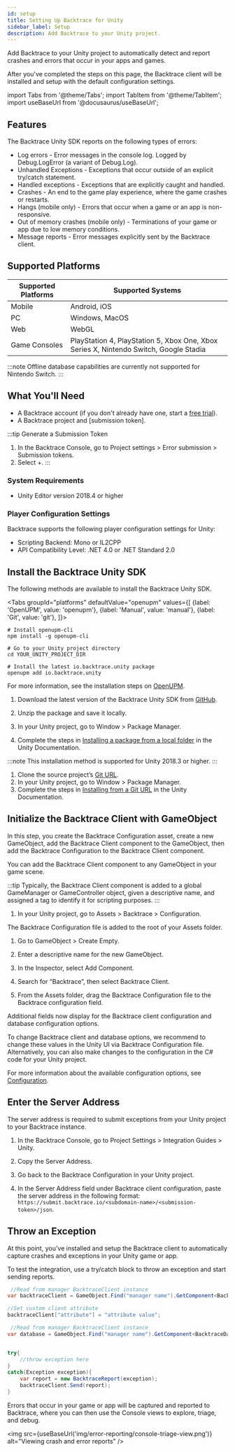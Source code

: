 ```yaml
---
id: setup
title: Setting Up Backtrace for Unity
sidebar_label: Setup
description: Add Backtrace to your Unity project.
---
```

Add Backtrace to your Unity project to automatically detect and report crashes and errors that occur in your apps and games.

After you've completed the steps on this page, the Backtrace client will be installed and setup with the default configuration settings.

import Tabs from '@theme/Tabs';
import TabItem from '@theme/TabItem';
import useBaseUrl from '@docusaurus/useBaseUrl';

## Features
The Backtrace Unity SDK reports on the following types of errors:

* Log errors - Error messages in the console log. Logged by Debug.LogError (a variant of Debug.Log).
* Unhandled Exceptions - Exceptions that occur outside of an explicit try/catch statement.
* Handled exceptions - Exceptions that are explicitly caught and handled.
* Crashes - An end to the game play experience, where the game crashes or restarts.
* Hangs (mobile only) -  Errors that occur when a game or an app is non-responsive.
* Out of memory crashes (mobile only) - Terminations of your game or app due to low memory conditions.
* Message reports - Error messages explicitly sent by the Backtrace client.


## Supported Platforms
|Supported Platforms|Supported Systems|
|---------|---------|
|Mobile|Android, iOS|
|PC|Windows, MacOS|
|Web|WebGL|
|Game Consoles|PlayStation 4, PlayStation 5, Xbox One, Xbox Series X, Nintendo Switch, Google Stadia|

:::note
Offline database capabilities are currently not supported for Nintendo Switch.
:::


## What You'll Need
 * A Backtrace account (if you don't already have one, start a [free trial](https://register.backtrace.io/signup/)).
 * A Backtrace project and [submission token].

:::tip Generate a Submission Token
   1. In the Backtrace Console, go to Project settings > Error submission > Submission tokens.
   1. Select +.
:::

### System Requirements
* Unity Editor version 2018.4 or higher

### Player Configuration Settings
Backtrace supports the following player configuration settings for Unity:

 * Scripting Backend: Mono or IL2CPP
 * API Compatibility Level: .NET 4.0 or .NET Standard 2.0


## Install the Backtrace Unity SDK
The following methods are available to install the Backtrace Unity SDK.

<Tabs
  groupId="platforms"
  defaultValue="openupm"
  values={[
    {label: 'OpenUPM', value: 'openupm'},
    {label: 'Manual', value: 'manual'},
    {label: 'Git', value: 'git'},
  ]}>

  <TabItem value="openupm">

```
# Install openupm-cli
npm install -g openupm-cli

# Go to your Unity project directory
cd YOUR_UNITY_PROJECT_DIR

# Install the latest io.backtrace.unity package
openupm add io.backtrace.unity
```

For more information, see the installation steps on [OpenUPM](https://openupm.com/packages/io.backtrace.unity/).

  </TabItem>
  <TabItem value="manual">  

1. Download the latest version of the Backtrace Unity SDK from [GitHub](https://github.com/backtrace-labs/backtrace-unity/releases).

1. Unzip the package and save it locally.

1. In your Unity project, go to Window > Package Manager.

1. Complete the steps in [Installing a package from a local folder](https://docs.unity3d.com/Manual/upm-ui-local.html) in the Unity Documentation.

</TabItem>
<TabItem value="git">  

:::note
This installation method is supported for Unity 2018.3 or higher.
:::

1. Clone the source project’s [Git URL](https://github.com/backtrace-labs/backtrace-unity.git).
1. In your Unity project, go to Window > Package Manager.
1. Complete the steps in [Installing from a Git URL](https://docs.unity3d.com/Manual/upm-ui-giturl.html) in the Unity Documentation.

</TabItem>
</Tabs>

## Initialize the Backtrace Client with GameObject
In this step, you create the Backtrace Configuration asset, create a new GameObject, add the Backtrace Client component to the GameObject, then add the Backtrace Configuration to the Backtrace Client component.

You can add the Backtrace Client component to any GameObject in your game scene.

:::tip
Typically, the Backtrace Client component is added to a global GameManager or GameController object, given a descriptive name, and assigned a tag to identify it for scripting purposes.
:::

  1. In your Unity project, go to Assets > Backtrace > Configuration.

  The Backtrace Configuration file is added to the root of your Assets folder.

  1. Go to GameObject > Create Empty.

  1. Enter a descriptive name for the new GameObject.

  1. In the Inspector, select Add Component.

  1. Search for “Backtrace”, then select Backtrace Client.

  1. From the Assets folder, drag the Backtrace Configuration file to the Backtrace configuration field.

Additional fields now display for the Backtrace client configuration and database configuration options.

To change Backtrace client and database options, we recommend to change these values in the Unity UI via Backtrace Configuration file. Alternatively, you can also make changes to the configuration in the C# code for your Unity project.

For more information about the available configuration options, see [Configuration](/error-reporting/platform-integrations/unity/configuration).

## Enter the Server Address
The server address is required to submit exceptions from your Unity project to your Backtrace instance.

  1. In the Backtrace Console, go to Project Settings > Integration Guides > Unity.

  1. Copy the Server Address.

  1. Go back to the Backtrace Configuration in your Unity project.

  1. In the Server Address field under Backtrace client configuration, paste the server address in the following format: `https://submit.backtrace.io/<subdomain-name>/<submission-token>/json`.


## Throw an Exception
At this point, you've installed and setup the Backtrace client to automatically capture crashes and exceptions in your Unity game or app.

To test the integration, use a try/catch block to throw an exception and start sending reports.

 ```csharp
  //Read from manager BacktraceClient instance
 var backtraceClient = GameObject.Find("manager name").GetComponent<BacktraceClient>();

 //Set custom client attribute
 backtraceClient["attribute"] = "attribute value";

  //Read from manager BacktraceClient instance
 var database = GameObject.Find("manager name").GetComponent<BacktraceDatabase>();


 try{
     //throw exception here
 }
 catch(Exception exception){
     var report = new BacktraceReport(exception);
     backtraceClient.Send(report);
 }
 ```

Errors that occur in your game or app will be captured and reported to Backtrace, where you can then use the Console views to explore, triage, and debug.

  <img src={useBaseUrl('img/error-reporting/console-triage-view.png')} alt="Viewing crash and error reports" />
